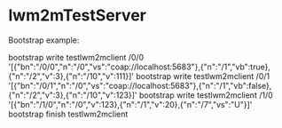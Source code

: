 # lwm2mTestServer

Bootstrap example:

bootstrap write testlwm2mclient /0/0 '[{"bn":"/0/0","n":"/0","vs":"coap://localhost:5683"},{"n":"/1","vb":true},{"n":"/2","v":3},{"n":"/10","v":111}]'
bootstrap write testlwm2mclient /0/1 '[{"bn":"/0/1","n":"/0","vs":"coap://localhost:5683"},{"n":"/1","vb":false},{"n":"/2","v":3},{"n":"/10","v":123}]'
bootstrap write testlwm2mclient /1/0 '[{"bn":"/1/0","n":"/0","v":123},{"n":"/1","v":20},{"n":"/7","vs":"U"}]'
bootstrap finish testlwm2mclient
